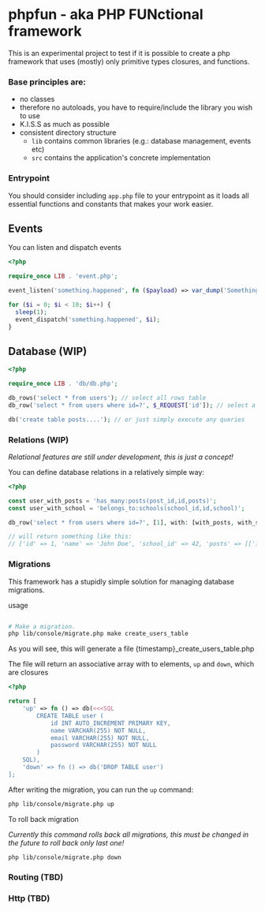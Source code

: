 # phpfun - aka PHP FUNctional framework

This is an experimental project to test if it is possible to create a php framework that uses (mostly) only primitive types closures, and functions.

### Base principles are:

- no classes
- therefore no autoloads, you have to require/include the library you wish to use
- K.I.S.S as much as possible
- consistent directory structure
  - `lib` contains common libraries (e.g.: database management, events etc)
  - `src` contains the application's concrete implementation

### Entrypoint

You should consider including `app.php` file to your entrypoint as it loads all essential functions and constants that makes your work easier.

## Events

You can listen and dispatch events

```php
<?php

require_once LIB . 'event.php';

event_listen('something.happened', fn ($payload) => var_dump('Something happened at index: ' . $payload));

for ($i = 0; $i < 10; $i++) {
  sleep(1);
  event_dispatch('something.happened', $i);
}

```

## Database (WIP)

```php
<?php

require_once LIB . 'db/db.php';

db_rows('select * from users'); // select all rows table
db_row('select * from users where id=?', $_REQUEST['id']); // select a single row

db('create table posts....'); // or just simply execute any queries

```

### Relations (WIP)

_Relational features are still under development, this is just a concept!_

You can define database relations in a relatively simple way:

```php
<?php

const user_with_posts = 'has_many:posts(post_id,id,posts)';
const user_with_school = 'belongs_to:schools(school_id,id,school)';

db_row('select * from users where id=?', [1], with: [with_posts, with_school]);

// will return something like this:
// ['id' => 1, 'name' => 'John Doe', 'school_id' => 42, 'posts' => [['id' => 1, 'title' => 'Post 1'], ['id' => 2, 'title' => 'Post 2']], 'school' => ['id' => 42, 'name' => 'My primary school']]
```




### Migrations

This framework has a stupidly simple solution for managing database migrations.

usage

```bash

# Make a migration.
php lib/console/migrate.php make create_users_table

```

As you will see, this will generate a file {timestamp}_create_users_table.php

The file will return an associative array with to elements, `up` and `down`, which are closures


```php
<?php

return [
    'up' => fn () => db(<<<SQL
        CREATE TABLE user (
            id INT AUTO_INCREMENT PRIMARY KEY,
            name VARCHAR(255) NOT NULL,
            email VARCHAR(255) NOT NULL,
            password VARCHAR(255) NOT NULL
        )
    SQL),
    'down' => fn () => db('DROP TABLE user')
];

```

After writing the migration, you can run the `up` command:


```bash
php lib/console/migrate.php up
```


To roll back migration

_Currently this command rolls back all migrations, this must be changed in the future to roll back only last one!_


```bash
php lib/console/migrate.php down
```

### Routing (TBD)

### Http (TBD)
